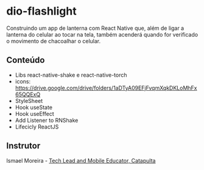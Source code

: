 # dio-flashlight

Construindo um app de lanterna com React Native que, além de ligar a lanterna do celular ao tocar na tela, também acenderá quando for verificado  o movimento de chacoalhar o celular. 

## Conteúdo 

- Libs react-native-shake e react-native-torch
- icons: https://drive.google.com/drive/folders/1aDTyA09EFjFvqmXqkDKLoMhFx65QQExQ
- StyleSheet
- Hook useState
- Hook useEffect
- Add Listener to RNShake
- Lifecicly ReactJS

## Instrutor

Ismael Moreira - [Tech Lead and Mobile Educator, Catapulta](https://www.linkedin.com/in/ismael-m-sousa/)

